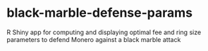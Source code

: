# black-marble-defense-params
R Shiny app for computing and displaying optimal fee and ring size parameters to defend Monero against a black marble attack
